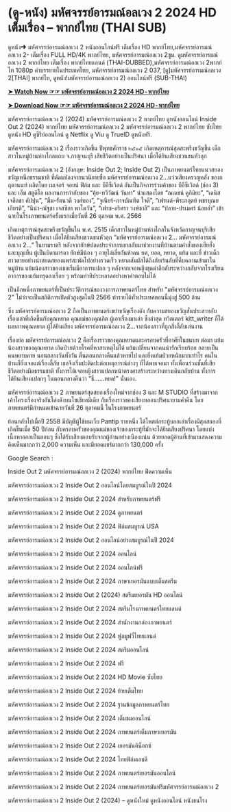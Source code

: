 <h1>(ดู-หนัง) มหัศจรรย์อารมณ์อลเวง 2 2024 HD เต็มเรื่อง – พากย์ไทย (THAI SUB)</h1>
ดูหนัง➜ มหัศจรรย์อารมณ์อลเวง 2 หนังออนไลน์ฟรี เต็มเรื่อง HD พากย์ไทย,มหัศจรรย์อารมณ์อลเวง 2- เต็มเรื่อง FULL HD/4K พากย์ไทย, มหัศจรรย์อารมณ์อลเวง 2ซูม. ดูมหัศจรรย์อารมณ์อลเวง 2 พากย์ไทย เต็มเรื่อง พากย์ไทยแลนด์ (THAI-DUBBED),มหัศจรรย์อารมณ์อลเวง 2พากย์ไท 1080p คำบรรยายในประเทศไทย, มหัศจรรย์อารมณ์อลเวง 2 037, [ดู]มหัศจรรย์อารมณ์อลเวง 2[THAI] พากย์ไท, ดูหนัง!มหัศจรรย์อารมณ์อลเวง 2) ออนไลน์ฟรี (SUB-THAI)<p>

**[➤ Watch Now ☞☞ มหัศจรรย์อารมณ์อลเวง 2 2024 HD - พากย์ไทย](https://t.co/sTz2XmIlsx)**


**[➤ Download Now ☞☞ มหัศจรรย์อารมณ์อลเวง 2 2024 HD - พากย์ไทย](https://t.co/sTz2XmIlsx)**


มหัศจรรย์อารมณ์อลเวง 2 (2024) มหัศจรรย์อารมณ์อลเวง 2 พากย์ไทย ดูหนังออนไลน์ Inside Out 2 (2024) พากย์ไทย มหัศจรรย์อารมณ์อลเวง 2 มหัศจรรย์อารมณ์อลเวง 2 พากย์ไทย ซับไทย ดูหนัง HD ดูซีรีย์ออนไลน์ ดู Netflix ดู Viu ดู TrueID ดูหนังฟรี.

มหัศจรรย์อารมณ์อลเวง 2 เรื่องราวเกิดขึ้น ปีพุทธศักราช ๒๕๑๕ เกิดเหตุการณ์สุดสะพรึงขวัญขึ้น เด็กสาวในหมู่บ้านห่างไกลแถบ จ.กาญจนบุรี เสียชีวิตอย่างเป็นปริศนา เมื่อได้ยินเสียงชวนขนหัวลุก

มหัศจรรย์อารมณ์อลเวง 2 (อังกฤษ: Inside Out 2; Inside Out 2) เป็นภาพยนตร์ไทยแนวสยองขวัญเหนือธรรมชาติ ที่ดัดแปลงจากนวนิยายชื่อ มหัศจรรย์อารมณ์อลเวง 2…แว่วเสียงครวญคลั่ง ของกฤตานนท์ ผลิตโดย เมเจอร์ จอยน์ ฟิล์ม และ บีอีซีเวิลด์ อันเป็นกิจการร่วมค้าของ บีอีซีเวิลด์ (ช่อง 3) และ เอ็ม สตูดิโอ ผลงานการกำกับของ “คุ้ย-ทวีวัฒน์ วันทา” นำแสดงโดย “ณเดชน์ คูกิมิยะ”, “เดนิส เจลีลชา คัปปุน”, “มิ้ม-รัตนวดี วงศ์ทอง”, “จูเนียร์-กาจบัณฑิต ใจดี”, “เฟรนด์-พีระกฤตย์ พชรบุณยเกียรติ”, “นีน่า-ณัฐชา เจสซิกา พาโดวัน”, “เฟรช-อริศรา วงษ์ชาลี” และ “ปลาย-ปรเมศร์ น้อยอ่ำ” เข้าฉายในโรงภาพยนตร์ครั้งแรกเมื่อวันที่ 26 ตุลาคม พ.ศ. 2566

เกิดเหตุการณ์สุดสะพรึงขวัญขึ้นใน พ.ศ. 2515 เด็กสาวในหมู่บ้านห่างไกลในจังหวัดกาญจนบุรีเสียชีวิตอย่างเป็นปริศนา เมื่อได้ยินเสียงชวนขนหัวลุก “มหัศจรรย์อารมณ์อลเวง 2… มหัศจรรย์อารมณ์อลเวง 2…” ในยามราตรี หลังจากยักษ์ปลดประจำการเขากลับมาช่วยงานที่บ้านตามคำสั่งของเฮียฮั่ง และบุญเย็น ผู้เป็นบิดามารดา ยักษ์มีน้อง ๆ อายุไล่เลี่ยกันห้าคน ยศ, ยอด, หยาด, แย้ม และยี่ ข่าวเด็กสาวตายอย่างน่าสยดสยองแพร่สะพัดไปอย่างรวดเร็ว หยาดสัมผัสได้ถึงภัยเร้นลับที่คืบคลานเข้ามาในหมู่บ้าน แย้มน้องสาวของเธอเริ่มมีอาการแปลก ๆ หลังจากเจอหญิงชุดดำลึกลับระหว่างกลับจากโรงเรียน อาการของแย้มทรุดลงเรื่อย ๆ พร้อมท่าทีประหลาดอย่างหาคำตอบไม่ได้

เป็นอีกหนึ่งภาพยนตร์ที่เป็นประวัติการณ์ของวงการภาพยนตร์ไทย สำหรับ "มหัศจรรย์อารมณ์อลเวง 2" ไม่ว่าจะเป็นสถิติการเปิดตัวสูงสุดในปี 2566 ทำรายได้ทั่วประเทศตอนนี้มุ่งสู่ 500 ล้าน

ซึ่ง มหัศจรรย์อารมณ์อลเวง 2 ถือเป็นภาพยนตร์เขย่าขวัญเรื่องดัง กับความสยองขวัญสั่นประสาทกับเรื่องเล่าที่เกิดขึ้นกับคุณหยาด คุณแม่ของคุณกิต ผู้เอาเรื่องมาเล่า ซึ่งล่าสุด ทวิตเตอร์ kitt_writer ก็ได้เผยภาพคุณหยาด ผู้ได้ยินเสียง มหัศจรรย์อารมณ์อลเวง 2...จากน้องสาวที่ถูกสิ่งลี้ลับเล่นงาน

เรื่องย่อ มหัศจรรย์อารมณ์อลเวง 2 คือเรื่องราวของคุณหยาดและครอบครัวที่อาศัยในชนบท ต่อมา แย้ม น้องสาวของคุณหยาด เกิดป่วยด้วยโรคที่หาสาเหตุไม่ได้ แย้มเปลี่ยนจากคนน่ารักเรียบร้อย กลายเป็นคนหยาบคาย นอนกลางวันทั้งวัน ตื่นตอนกลางคืนแล้วหายไป และยิ่งแย้มป่วยหนักมากเท่าไร คนในบ้านก็ยิ่งเจอแต่เรื่องลี้ลับ เธอจึงเริ่มปะติดปะต่อเหตุการณ์ต่างๆ ที่ได้พบเจอมา ทั้งเพื่อนร่วมชั้นที่เสียชีวิตอย่างผิดธรรมชาติ ทั้งการได้เจอหญิงสาวแปลกหน้าตรงศาลร้างระหว่างทางเดินกลับบ้าน ทั้งการได้ยินเสียงแปลกๆ ในตอนกลางคืนว่า "ธี่......หยด!" นั่นเอง.

มหัศจรรย์อารมณ์อลเวง 2 ภาพยนตร์สุดสยองเรื่องใหม่จากช่อง 3 และ M STUDIO ที่สร้างมาจากเค้าโครงเรื่องจริงอันโด่งดังบนโซเชียลมีเดีย กับเรื่องราวของเสียงหลอนปริศนายามค่ำคืน โดยภาพยนตร์มีกำหนดเข้าฉายวันที่ 26 ตุลาคมนี้ ในโรงภาพยนตร์

ย้อนกลับไปเมื่อปี 2558 มีบัญชีผู้ใช้บนเว็บ Pantip รายหนึ่ง ได้โพสต์กระทู้บอกเล่าเรื่องผีสุดสยองที่เกิดขึ้นเมื่อ 50 ปีก่อน กับครอบครัวของคุณแม่ของเจ้าของกระทู้ที่มักจะได้ยินเสียงปริศนา โดยแบ่งเนื้อหาออกเป็นตอนๆ ซึ่งได้รับเสียงตอบรับจากผู้อ่านอย่างเนืองแน่น ด้วยยอดผู้อ่านที่เข้ามาแสดงความคิดเห็นมากกว่า 2,000 ความเห็น และมียอดแชร์มากกว่า 130,000 ครั้ง

Google Search :

Inside Out 2 มหัศจรรย์อารมณ์อลเวง 2 (2024) พากย์ไทย ฟีดความเห็น

มหัศจรรย์อารมณ์อลเวง 2 Inside Out 2 ออนไลน์โดยสมบูรณ์ในปี 2024

มหัศจรรย์อารมณ์อลเวง 2 Inside Out 2 2024 สำหรับภาพยนตร์ฟรี

มหัศจรรย์อารมณ์อลเวง 2 Inside Out 2 2024 ดูภาพยนตร์

มหัศจรรย์อารมณ์อลเวง 2 Inside Out 2 2024 ฟิล์มสมบูรณ์ USA

มหัศจรรย์อารมณ์อลเวง 2 Inside Out 2 ออนไลน์อย่างสมบูรณ์ในปี 2024

มหัศจรรย์อารมณ์อลเวง 2 Inside Out 2 2024 ออนไลน์

มหัศจรรย์อารมณ์อลเวง 2 Inside Out 2 2024 ออนไลน์ฟรี

มหัศจรรย์อารมณ์อลเวง 2 Inside Out 2 2024 ภาษาเยอรมันแบบเต็มสตรีม

มหัศจรรย์อารมณ์อลเวง 2 Inside Out 2 (2024) สตรีมเยอรมัน HD ออนไลน์

มหัศจรรย์อารมณ์อลเวง 2 Inside Out 2 2024 สตรีมโรงภาพยนตร์ไทยแลนด์

มหัศจรรย์อารมณ์อลเวง 2 Inside Out 2 2024 สํานักงานกล่องภาพยนตร์

มหัศจรรย์อารมณ์อลเวง 2 Inside Out 2 2024 ฟูลมูฟวี่ไทยแลนด์

มหัศจรรย์อารมณ์อลเวง 2 Inside Out 2 2024 สตรีมออนไลน์

มหัศจรรย์อารมณ์อลเวง 2 Inside Out 2 2024 ฟรี

มหัศจรรย์อารมณ์อลเวง 2 Inside Out 2 2024 HD Movie ซับไทย

มหัศจรรย์อารมณ์อลเวง 2 Inside Out 2 2024 ย้ายเต็มไทย

มหัศจรรย์อารมณ์อลเวง 2 Inside Out 2 2024 ฐานข้อมูลภาพยนตร์ไทย

มหัศจรรย์อารมณ์อลเวง 2 Inside Out 2 2024 เต็มชมออนไลน์

มหัศจรรย์อารมณ์อลเวง 2 Inside Out 2 2024 ภาพยนตร์เต็มภาษาเยอรมัน

มหัศจรรย์อารมณ์อลเวง 2 Inside Out 2 2024 เยอรมันคิน็อกซ์

มหัศจรรย์อารมณ์อลเวง 2 Inside Out 2 2024 ไทยฟิล์มเอชดี

มหัศจรรย์อารมณ์อลเวง 2 Inside Out 2 2024 ภาพยนตร์เยอรมันออนไลน์

มหัศจรรย์อารมณ์อลเวง 2 Inside Out 2 2024 ภาพยนตร์เยอรมันฟรีมหัศจรรย์อารมณ์อลเวง 2

มหัศจรรย์อารมณ์อลเวง 2 Inside Out 2 (2024) – ดูหนังใหม่ ดูหนังออนไลน์ หนังชนโรง
